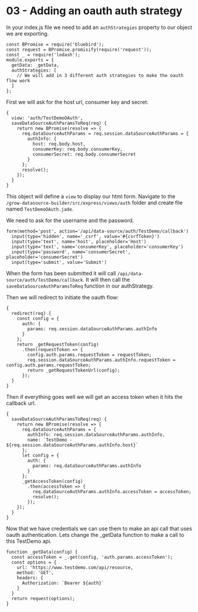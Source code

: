 # 03 - Adding an oauth auth strategy

In your index.js file we need to add an `authStrategies` property to our object we are exporting.

```
const BPromise = require('bluebird');
const request = BPromise.promisify(require('request'));
const _ = require('lodash');
module.exports = {
  getData: _getData,
  authStrategies: [
    // We will add in 3 different auth strategies to make the oauth flow work
  ]
};
```

First we will ask for the host url, consumer key and secret:

```
{
  view: 'auth/TestDemoOAuth',
  saveDataSourceAuthParamsToReq(req) {
    return new BPromise(resolve => {
      req.dataSourceAuthParams = req.session.dataSourceAuthParams = {
        authInfo: {
          host: req.body.host,
          consumerKey: req.body.consumerKey,
          consumerSecret: req.body.consumerSecret
        }
      };
      resolve();
    });
  }
}
```

This object will define a `view` to display our html form. Navigate to the `/grow-datasource-builder/src/express/views/auth` folder and create file named `TestDemoOAuth.jade`.

We need to ask for the username and the password.

```
form(method='post', action='/api/data-source/auth/TestDemo/callback')
  input(type='hidden', name='_csrf', value='#{csrfToken}')
  input(type='text', name='host', placeholder='Host')
  input(type='text', name='consumerKey', placeholder='consumerKey')
  input(type='password', name='consumerSecret', placeholder='consumerSecret')
  input(type='submit', value='Submit')
```

When the form has been submitted it will call `/api/data-source/auth/TestDemo/callback`. It will then call the `saveDataSourceAuthParamsToReq` function in our authStrategy.

Then we will redirect to initiate the oauth flow:

```
{
  redirect(req) {
    const config = {
      auth: {
        params: req.session.dataSourceAuthParams.authInfo
      }
    };
    return _getRequestToken(config)
      .then(requestToken => {
        config.auth.params.requestToken = requestToken;
        req.session.dataSourceAuthParams.authInfo.requestToken = config.auth.params.requestToken;
        return _getRequestTokenUrl(config);
      });
  }
}
```

Then if everything goes well we will get an access token when it hits the callback url.

```
{
  saveDataSourceAuthParamsToReq(req) {
    return new BPromise(resolve => {
      req.dataSourceAuthParams = {
        authInfo: req.session.dataSourceAuthParams.authInfo,
        name: `TestDemo - ${req.session.dataSourceAuthParams.authInfo.host}`
      };
      let config = {
        auth: {
          params: req.dataSourceAuthParams.authInfo
        }
      };
      _getAccessToken(config)
        .then(accessToken => {
          req.dataSourceAuthParams.authInfo.accessToken = accessToken;
          resolve();
        });
    });
  }
}
```

Now that we have credentials we can use them to make an api call that uses oauth authentication. Lets change the _getData function to make a call to this TestDemo api.

```
function _getData(config) {
  const accessToken = _.get(config, 'auth.params.accessToken');
  const options = {
    url: 'https://www.testdemo.com/api/resource,
    method: 'GET',
    headers: {
      Authorization: `Bearer ${auth}`
    }
  }
  return request(options);
}
```